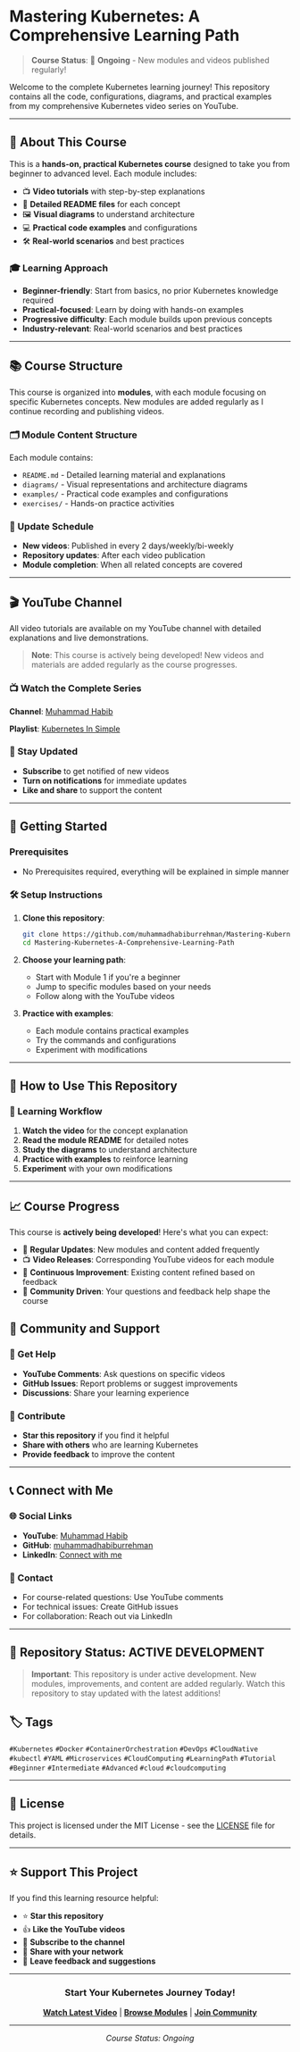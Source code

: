 # Mastering Kubernetes: A Comprehensive Learning Path

> **Course Status**: 🔄 **Ongoing** - New modules and videos published regularly!

Welcome to the complete Kubernetes learning journey! This repository contains all the code, configurations, diagrams, and practical examples from my comprehensive Kubernetes video series on YouTube.

---

## 🎯 About This Course

This is a **hands-on, practical Kubernetes course** designed to take you from beginner to advanced level. Each module includes:

- 📺 **Video tutorials** with step-by-step explanations
- 📝 **Detailed README files** for each concept
- 🖼️ **Visual diagrams** to understand architecture
- 💻 **Practical code examples** and configurations
- 🛠️ **Real-world scenarios** and best practices

### 🎓 Learning Approach
- **Beginner-friendly**: Start from basics, no prior Kubernetes knowledge required
- **Practical-focused**: Learn by doing with hands-on examples
- **Progressive difficulty**: Each module builds upon previous concepts
- **Industry-relevant**: Real-world scenarios and best practices

---

## 📚 Course Structure

This course is organized into **modules**, with each module focusing on specific Kubernetes concepts. New modules are added regularly as I continue recording and publishing videos.

### 🗂️ Module Content Structure

Each module contains:
- `README.md` - Detailed learning material and explanations
- `diagrams/` - Visual representations and architecture diagrams
- `examples/` - Practical code examples and configurations
- `exercises/` - Hands-on practice activities


### 🔄 Update Schedule
- **New videos**: Published in every 2 days/weekly/bi-weekly
- **Repository updates**: After each video publication
- **Module completion**: When all related concepts are covered


---

## 🎬 YouTube Channel

All video tutorials are available on my YouTube channel with detailed explanations and live demonstrations.

> **Note**: This course is actively being developed! New videos and materials are added regularly as the course progresses.

### 📺 Watch the Complete Series
**Channel**: [Muhammad Habib](https://www.youtube.com/@muhammadhabib-urrehman/videos)

**Playlist**: [Kubernetes In Simple](https://www.youtube.com/playlist?list=PLk78Xv-ivmRS1C7DRbf5LX_WHCp8xltr0)

### 🔔 Stay Updated
- **Subscribe** to get notified of new videos
- **Turn on notifications** for immediate updates
- **Like and share** to support the content

---

## 🚀 Getting Started

### Prerequisites
- No Prerequisites required, everything will be explained in simple manner

### 🛠️ Setup Instructions
1. **Clone this repository**:
   ```bash
   git clone https://github.com/muhammadhabiburrehman/Mastering-Kubernetes-A-Comprehensive-Learning-Path.git
   cd Mastering-Kubernetes-A-Comprehensive-Learning-Path
   ```

2. **Choose your learning path**:
   - Start with Module 1 if you're a beginner
   - Jump to specific modules based on your needs
   - Follow along with the YouTube videos

3. **Practice with examples**:
   - Each module contains practical examples
   - Try the commands and configurations
   - Experiment with modifications

---

## 📖 How to Use This Repository

### 🎯 Learning Workflow
1. **Watch the video** for the concept explanation
2. **Read the module README** for detailed notes
3. **Study the diagrams** to understand architecture
4. **Practice with examples** to reinforce learning
5. **Experiment** with your own modifications

---

## 📈 Course Progress

This course is **actively being developed**! Here's what you can expect:

- 🎯 **Regular Updates**: New modules and content added frequently
- 📺 **Video Releases**: Corresponding YouTube videos for each module
- 🔄 **Continuous Improvement**: Existing content refined based on feedback
- 💬 **Community Driven**: Your questions and feedback help shape the course

## 🤝 Community and Support

### 💬 Get Help
- **YouTube Comments**: Ask questions on specific videos
- **GitHub Issues**: Report problems or suggest improvements
- **Discussions**: Share your learning experience

### 🤝 Contribute
- **Star this repository** if you find it helpful
- **Share with others** who are learning Kubernetes
- **Provide feedback** to improve the content

---

## 📞 Connect with Me

### 🌐 Social Links
- **YouTube**: [Muhammad Habib](https://www.youtube.com/@muhammadhabib-urrehman/videos)
- **GitHub**: [muhammadhabiburrehman](https://github.com/muhammadhabiburrehman)
- **LinkedIn**: [Connect with me](https://www.linkedin.com/in/muhammadhabib-urrehman/)

### 📧 Contact
- For course-related questions: Use YouTube comments
- For technical issues: Create GitHub issues
- For collaboration: Reach out via LinkedIn

---

## 🚧 Repository Status: ACTIVE DEVELOPMENT

> **Important**: This repository is under active development. New modules, improvements, and content are added regularly. Watch this repository to stay updated with the latest additions!

## 🏷️ Tags

`#Kubernetes` `#Docker` `#ContainerOrchestration` `#DevOps` `#CloudNative` `#kubectl` `#YAML` `#Microservices` `#CloudComputing` `#LearningPath` `#Tutorial` `#Beginner` `#Intermediate` `#Advanced` `#cloud` `#cloudcomputing`

---


## 📄 License

This project is licensed under the MIT License - see the [LICENSE](LICENSE) file for details.

---

## ⭐ Support This Project

If you find this learning resource helpful:

- ⭐ **Star this repository**
- 👍 **Like the YouTube videos**
- 🔔 **Subscribe to the channel**
- 📢 **Share with your network**
- 💬 **Leave feedback and suggestions**

---

<div align="center">

### Start Your Kubernetes Journey Today!

**[Watch Latest Video](https://www.youtube.com/@muhammadhabib-urrehman/videos)** | **[Browse Modules](.)** | **[Join Community](https://github.com/muhammadhabiburrehman/Mastering-Kubernetes-A-Comprehensive-Learning-Path/discussions)**

---

*Course Status: Ongoing*

</div>
